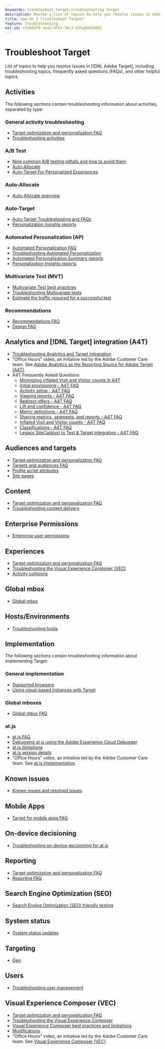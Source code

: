 ```yaml
---
keywords: troubleshoot target;troubleshooting target
description: Review a list of topics to help you resolve issues in Adobe Target, including troubleshooting topics, frequently asked questions (FAQs), and other helpful topics.
title: How do I Troubleshoot Target?
feature: Troubleshooting
exl-id: c72443f0-1ea2-4f81-9bc3-495a8d459083
---
```

# Troubleshoot Target

List of topics to help you resolve issues in [!DNL Adobe Target], including troubleshooting topics, frequently asked questions (FAQs), and other helpful topics.

## Activities

The following sections contain troubleshooting information about activities, separated by type:

### General activity troubleshooting

* [Target optimization and personalization FAQ](/help/c-intro/cmp-target-standard-cheatsheet.md)
* [Troubleshooting activities](/help/c-activities/c-troubleshooting-activities/troubleshooting-activities.md)

### A/B Test

* [Nine common A/B testing pitfalls and how to avoid them](/help/c-activities/t-test-ab/common-ab-testing-pitfalls.md)
* [Auto-Allocate](/help/c-activities/automated-traffic-allocation/automated-traffic-allocation.md)
* [Auto-Target For Personalized Experiences](/help/c-activities/auto-target/auto-target-to-optimize.md)

### Auto-Allocate

* [Auto-Allocate overview](/help/c-activities/automated-traffic-allocation/automated-traffic-allocation.md#section_0E72C1D72DE74F589F965D4B1763E5C3)

### Auto-Target

* [Auto-Target Troubleshooting and FAQs](/help/c-activities/auto-target/auto-target-troubleshooting-faqs.md)
* [Personalization Insights reports](/help/c-reports/c-personalization-insights-reports/personalization-insights-reports.md)

### Automated Personalization (AP)

* [Automated Personalization FAQ](/help/c-activities/t-automated-personalization/automated-personalization-faq.md)
* [Troubleshooting Automated Personalization](/help/c-activities/t-automated-personalization/ap-trouble.md)
* [Automated Personalization Summary reports](/help/c-reports/reports-ap.md)
* [Personalization Insights reports](/help/c-reports/c-personalization-insights-reports/personalization-insights-reports.md)

### Multivariate Test (MVT)

* [Multivariate Test best practices](/help/c-activities/c-multivariate-testing/best-practices.md)
* [Troubleshooting Multivariate tests](/help/c-activities/c-multivariate-testing/best-practices.md)
* [Estimate the traffic required for a successful test](/help/c-activities/c-multivariate-testing/t-create-multivariate-test/traffic-estimator.md)

### Recommendations

* [Recommendations FAQ](/help/c-recommendations/c-recommendations-faq/recommendations-faq.md)
* [Design FAQ](/help/c-recommendations/c-design-overview/template-faq.md)

## Analytics and [!DNL Target] integration (A4T)

* [Troubleshooting Analytics and Target integration](/help/c-integrating-target-with-mac/a4t/c-a4t-troubleshooting/a4t-troubleshooting.md)
* "Office Hours" video, an initiative led by the Adobe Customer Care team. See [Adobe Analytics as the Reporting Source for Adobe Target (A4T)](/help/c-integrating-target-with-mac/a4t/a4t.md).
* A4T Frequently Asked Questions
  * [Minimizing inflated Visit and Visitor counts in A4T](/help/c-integrating-target-with-mac/a4t/c-a4t-troubleshooting/minimizing-inflated-visit-and-visitor-counts-a4t.md)
  * [Initial provisioning - A4T FAQ](/help/c-integrating-target-with-mac/a4t/r-a4t-faq/a4t-faq-initial-provisioning.md)
  * [Activity setup - A4T FAQ](/help/c-integrating-target-with-mac/a4t/r-a4t-faq/a4t-faq-activity-setup.md)
  * [Viewing reports - A4T FAQ](/help/c-integrating-target-with-mac/a4t/r-a4t-faq/a4t-faq-viewing-reports.md)
  * [Redirect offers - A4T FAQ](/help/c-integrating-target-with-mac/a4t/r-a4t-faq/a4t-faq-redirect-offers.md)
  * [Lift and confidence - A4T FAQ](/help/c-integrating-target-with-mac/a4t/r-a4t-faq/a4t-faq-lift-and-confidence.md)
  * [Metric definitions - A4T FAQ](/help/c-integrating-target-with-mac/a4t/r-a4t-faq/a4t-faq-metric-definition.md)
  * [Sharing metrics, segments, and reports - A4T FAQ](/help/c-target/c-troubleshooting-targets-and-audiences/a4t-faq-sharing-metrics-audiences-reports.md)
  * [Inflated Visit and Visitor counts - A4T FAQ](/help/c-integrating-target-with-mac/a4t/r-a4t-faq/a4t-faq-inflated-visit-and-visitor-counts.md)
  * [Classifications - A4T FAQ](/help/c-integrating-target-with-mac/a4t/r-a4t-faq/a4t-faq-classifications.md)
  * [Legacy SiteCatalyst to Test & Target integration - A4T FAQ](/help/c-integrating-target-with-mac/a4t/r-a4t-faq/a4t-faq-old-integration.md)

## Audiences and targets

* [Target optimization and personalization FAQ](/help/c-intro/cmp-target-standard-cheatsheet.md)
* [Targets and audiences FAQ](/help/c-target/c-troubleshooting-targets-and-audiences/troubleshooting-targets-and-audiences.md)
* [Profile script attributes](/help/c-target/c-visitor-profile/profile-parameters.md)
* [Site pages](/help/c-target/c-audiences/c-target-rules/site-pages.md)

## Content

* [Target optimization and personalization FAQ](/help/c-intro/cmp-target-standard-cheatsheet.md)
* [Troubleshooting content delivery](/help/c-activities/c-troubleshooting-activities/content-trouble.md)

## Enterprise Permissions

* [Enterprise user permissions](/help/administrating-target/c-user-management/property-channel/property-channel.md)

## Experiences

* [Target optimization and personalization FAQ](/help/c-intro/cmp-target-standard-cheatsheet.md)
* [Troubleshooting the Visual Experience Composer (VEC)](/help/c-experiences/c-visual-experience-composer/r-troubleshoot-composer/troubleshoot-composer.md)
* [Activity collisions](/help/c-experiences/c-visual-experience-composer/activity-collisions.md)

## Global mbox

* [Global mbox](/help/c-implementing-target/c-implementing-target-for-client-side-web/c-target-atjs-faq/global-mbox-frequently-asked-questions.md)

## Hosts/Environments

* [Troubleshooting hosts](/help/administrating-target/hosts.md)

## Implementation

The following sections contain troubleshooting information about implementing Target:

### General implementation

* [Supported browsers](/help/c-implementing-target/c-considerations-before-you-implement-target/supported-browsers.md)
* [Using cloud-based instances with Target](/help/c-implementing-target/c-implementing-target-for-client-side-web/c-target-debugging-atjs/targeting-using-cloud-based-instances.md)

### Global mboxes

* [Global mbox FAQ](/help/c-implementing-target/c-implementing-target-for-client-side-web/c-target-atjs-faq/global-mbox-frequently-asked-questions.md)

### at.js

* [at.js FAQ](/help/c-implementing-target/c-implementing-target-for-client-side-web/c-target-atjs-faq/target-atjs-faq.md)
* [Debugging at.js using the Adobe Experience Cloud Debugger](/help/c-implementing-target/c-implementing-target-for-client-side-web/c-target-debugging-atjs/target-debugging-atjs.md)
* [at.js limitations](/help/c-implementing-target/c-implementing-target-for-client-side-web/t-mbox-download/c-target-atjs-implementation/target-atjs-limitations.md)
* [at.js version details](/help/c-implementing-target/c-implementing-target-for-client-side-web/target-atjs-versions.md)
* "Office Hours" video, an initiative led by the Adobe Customer Care team. See [at.js implementation](/help/c-implementing-target/c-implementing-target-for-client-side-web/t-mbox-download/c-target-atjs-implementation/target-atjs-implementation.md).

## Known issues

* [Known issues and resolved issues](/help/r-release-notes/known-issues-resolved-issues.md)

## Mobile Apps

* [Target for mobile apps FAQ](/help/c-target-mobile-app/target-for-mobile-apps-faq.md)

## On-device decisioning

* [Troubleshooting on-device decisioning for at.js](/help/c-implementing-target/c-implementing-target-for-client-side-web/on-device-decisioning/troubleshooting-on-device-decisioning.md)

## Reporting

* [Target optimization and personalization FAQ](/help/c-intro/cmp-target-standard-cheatsheet.md)
* [Reporting FAQ](/help/c-reports/reporting-frequently-asked-questions.md)

## Search Engine Optimization (SEO)

* [Search Engine Optimization (SEO) friendly testing](/help/c-implementing-target/c-implementing-target-for-client-side-web/c-how-atjs-works/how-atjs-works.md)

## System status

* [System status updates](/help/r-release-notes/system-status-updates.md)

## Targeting

* [Geo](/help/c-target/c-audiences/c-target-rules/geo.md)

## Users

* [Troubleshooting user management](/help/administrating-target/c-user-management/c-user-management/troubleshooting-user-management.md)

## Visual Experience Composer (VEC)

* [Target optimization and personalization FAQ](/help/c-intro/cmp-target-standard-cheatsheet.md)
* [Troubleshooting the Visual Experience Composer](/help/c-experiences/c-visual-experience-composer/r-troubleshoot-composer/troubleshoot-composer.md)
* [Visual Experience Composer best practices and limitations](/help/c-experiences/c-visual-experience-composer/experience-composer-best-practices.md)
* [Modifications](/help/c-experiences/c-visual-experience-composer/c-vec-code-editor/vec-code-editor.md)
* "Office Hours" video, an initiative led by the Adobe Customer Care team. See [Visual Experience Composer (VEC)](/help/c-experiences/c-visual-experience-composer/visual-experience-composer.md).
